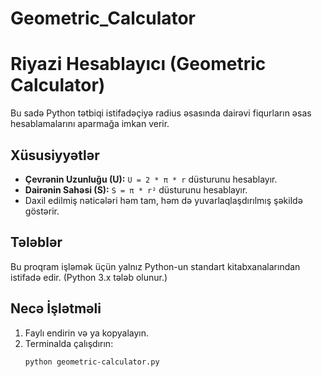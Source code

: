 # Geometric_Calculator

# Riyazi Hesablayıcı (Geometric Calculator)

Bu sadə Python tətbiqi istifadəçiyə radius əsasında dairəvi fiqurların əsas hesablamalarını aparmağa imkan verir.

## Xüsusiyyətlər

- **Çevrənin Uzunluğu (U):** `U = 2 * π * r` düsturunu hesablayır.
- **Dairənin Sahəsi (S):** `S = π * r²` düsturunu hesablayır.
- Daxil edilmiş nəticələri həm tam, həm də yuvarlaqlaşdırılmış şəkildə göstərir.

## Tələblər

Bu proqram işləmək üçün yalnız Python-un standart kitabxanalarından istifadə edir. (Python 3.x tələb olunur.)

## Necə İşlətməli

1. Faylı endirin və ya kopyalayın.
2. Terminalda çalışdırın:
   ```bash
   python geometric-calculator.py
